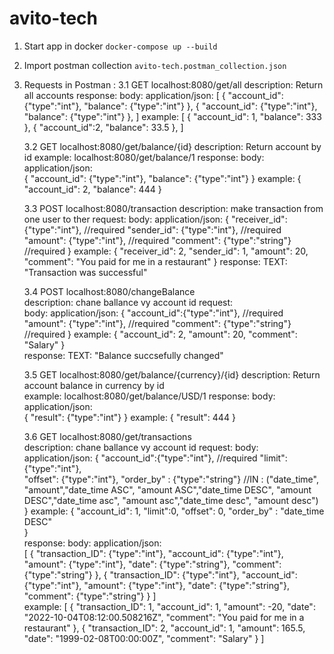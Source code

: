 # avito-tech
1. Start app in docker 
`docker-compose up --build`

2. Import postman collection `avito-tech.postman_collection.json`

3. Requests in Postman :
    3.1 GET localhost:8080/get/all 
            description: Return all accounts
                response:
                    body:
                        application/json:
                        [
                                {
                                    "account_id": {"type":"int"},
                                    "balance": {"type":"int"}
                                },
                                {
                                    "account_id": {"type":"int"},
                                    "balance": {"type":"int"}
                                },
                            ]
                        example:
                            [
                                {
                                    "account_id": 1,
                                    "balance": 333
                                },
                                {
                                    "account_id":2,
                                    "balance": 33.5
                                },
                            ]

    3.2 GET localhost:8080/get/balance/{id} 
            description: Return account by id
                example: localhost:8080/get/balance/1
                    response:
                        body:
                            application/json:                        
                                {
                                    "account_id": {"type":"int"},
                                    "balance": {"type":"int"}
                                }
                                example:
                                {
                                    "account_id": 2,
                                    "balance": 444
                                }
                            
    3.3 POST localhost:8080/transaction 
             description: make transaction from one user to ther
                request:
                  body:
                    application/json:
                        {
                            "receiver_id":{"type":"int"},   //required
                            "sender_id": {"type":"int"},    //required
                            "amount": {"type":"int"},       //required
                            "comment": {"type":"string"}    //required
                        }
                    example:
                        {
                            "receiver_id": 2,
                            "sender_id": 1,
                            "amount": 20,
                            "comment": "You paid for me in a restaurant"
                        }
                response: 
                    TEXT:
                        "Transaction was successful"

    3.4 POST localhost:8080/changeBalance                       
             description: chane ballance vy account id
                request:    
                  body:
                    application/json:
                        {
                            "account_id":{"type":"int"},    //required
                            "amount": {"type":"int"},       //required
                            "comment": {"type":"string"}    //required
                        }
                    example:
                        {
                            "account_id": 2,
                            "amount": 20,
                            "comment": "Salary"
                        }   
                response: 
                    TEXT:
                        "Balance succsefully changed"

    3.5 GET localhost:8080/get/balance/{currency}/{id} 
            description: Return account balance in currency by id                    
                example: localhost:8080/get/balance/USD/1
                response:
                    body:
                            application/json:                        
                                {
                                   "result": {"type":"int"}
                                }
                                example:
                                {
                                    "result": 444
                                }

    3.6 GET localhost:8080/get/transactions            
            description: chane ballance vy account id
                request:
                  body:
                    application/json:
                        {
                            "account_id":{"type":"int"},    //required
                            "limit":{"type":"int"},         
                            "offset": {"type":"int"}, 
                            "order_by" : {"type":"string"}  //IN : ("date_time", "amount","date_time ASC", "amount ASC","date_time DESC", "amount DESC","date_time asc", "amount asc","date_time desc", "amount desc")
                        }
                    example:
                        { 
                            "account_id": 1, 
                            "limit":0,
                            "offset": 0, 
                            "order_by" : "date_time DESC"  
                        }   
                response:
                        body:
                            application/json:                        
                                [
                                        {
                                            "transaction_ID": {"type":"int"},
                                            "account_id": {"type":"int"},
                                            "amount": {"type":"int"},
                                            "date": {"type":"string"},
                                            "comment": {"type":"string"}
                                        },
                                        {
                                            "transaction_ID": {"type":"int"},
                                            "account_id": {"type":"int"},
                                            "amount": {"type":"int"},
                                            "date": {"type":"string"},
                                            "comment": {"type":"string"}
                                        }
                                ]        
                                example:
                                [
                                        {
                                            "transaction_ID": 1,
                                            "account_id": 1,
                                            "amount": -20,
                                            "date": "2022-10-04T08:12:00.508216Z",
                                            "comment": "You paid for me in a restaurant"
                                        },
                                        {
                                            "transaction_ID": 2,
                                            "account_id": 1,
                                            "amount": 165.5,
                                            "date": "1999-02-08T00:00:00Z",
                                            "comment": "Salary"
                                        }
                                ]        